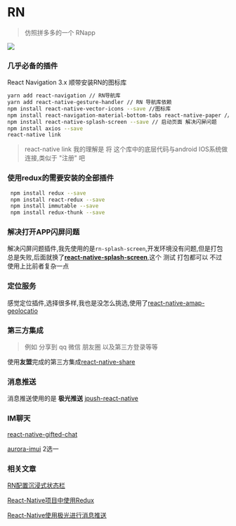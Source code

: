 # RN

> 仿照拼多多的一个 RNapp

![](http://www.vkcyan.top/FuLs73Rn5orX4MMFU9ilFCmDift1.jpg)



### 几乎必备的插件

React Navigation 3.x 顺带安装RN的图标库

```bash
yarn add react-navigation // RN导航库
yarn add react-native-gesture-handler // RN 导航库依赖
npm install react-native-vector-icons --save //图标库
npm install react-navigation-material-bottom-tabs react-native-paper // 懒加载底部路由
npm install react-native-splash-screen --save // 启动页面 解决闪屏问题
npm install axios --save
react-native link 
```

> react-native link 我的理解是 将 这个库中的底层代码与android IOS系统做连接,类似于 "注册" 吧



### 使用redux的需要安装的全部插件

```bash
 npm install redux --save 
 npm install react-redux --save 
 npm install immutable --save
 npm install redux-thunk --save
```

### 解决打开APP闪屏问题

解决闪屏问题插件,我先使用的是`rn-splash-screen`,开发环境没有问题,但是打包总是失败,后面就换了[**react-native-splash-screen**](https://github.com/crazycodeboy/react-native-splash-screen),这个 测试 打包都可以 不过 使用上比前者复杂一点



### 定位服务

感觉定位插件,选择很多样,我也是没怎么挑选,使用了[react-native-amap-geolocatio](https://github.com/qiuxiang/react-native-amap-geolocation)



### 第三方集成

> 例如 分享到 qq 微信 朋友圈 以及第三方登录等等

使用**友盟**完成的第三方集成[react-native-share](https://github.com/songxiaoliang/react-native-share)



### 消息推送

消息推送使用的是 **极光推送** [jpush-react-native](https://github.com/jpush/jpush-react-native)



### IM聊天

[react-native-gifted-chat](https://github.com/FaridSafi/react-native-gifted-chat)

[aurora-imui](https://github.com/jpush/aurora-imui/blob/master/README_zh.md) 2选一



### 相关文章

[RN配置沉浸式状态栏]()

[React-Native项目中使用Redux](https://www.cnblogs.com/wuvkcyan/p/10081874.html)

[React-Native使用极光进行消息推送](https://github.com/vkcyan/text/blob/master/react/React-Native%E4%BD%BF%E7%94%A8%E6%9E%81%E5%85%89%E8%BF%9B%E8%A1%8C%E6%B6%88%E6%81%AF%E6%8E%A8%E9%80%81.md)


